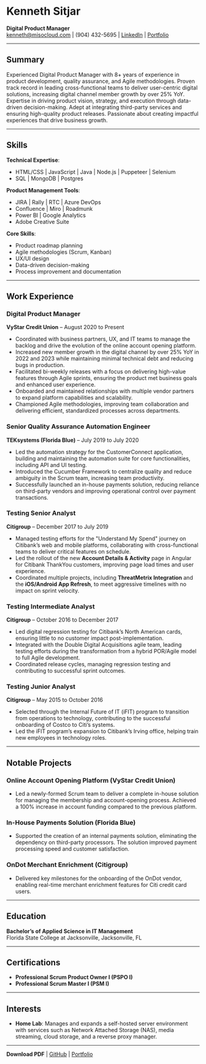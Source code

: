 # Kenneth Sitjar

**Digital Product Manager**  
kenneth@misocloud.com | (904) 432-5695 | [LinkedIn](https://www.linkedin.com/in/ksitjar) | [Portfolio](https://misocloud.com)

---

## Summary
Experienced Digital Product Manager with 8+ years of experience in product development, quality assurance, and Agile methodologies. Proven track record in leading cross-functional teams to deliver user-centric digital solutions, increasing digital channel member growth by over 25% YoY. Expertise in driving product vision, strategy, and execution through data-driven decision-making. Adept at integrating third-party services and ensuring high-quality product releases. Passionate about creating impactful experiences that drive business growth.

---

## Skills

**Technical Expertise**:
- HTML/CSS | JavaScript | Java | Node.js | Puppeteer | Selenium
- SQL | MongoDB | Postgres

**Product Management Tools**:
- JIRA | Rally | RTC | Azure DevOps
- Confluence | Miro | Roadmunk
- Power BI | Google Analytics
- Adobe Creative Suite

**Core Skills**:
- Product roadmap planning
- Agile methodologies (Scrum, Kanban)
- UX/UI design
- Data-driven decision-making
- Process improvement and documentation

---

## Work Experience

### Digital Product Manager  
**VyStar Credit Union** – August 2020 to Present  
- Coordinated with business partners, UX, and IT teams to manage the backlog and drive the evolution of the online account opening platform.
- Increased new member growth in the digital channel by over 25% YoY in 2022 and 2023 while maintaining minimal technical debt and reducing bugs in production.
- Facilitated bi-weekly releases with a focus on delivering high-value features through Agile sprints, ensuring the product met business goals and enhanced user experience.
- Onboarded and maintained relationships with multiple vendor partners to expand platform capabilities and scalability.
- Championed Agile methodologies, improving team collaboration and delivering efficient, standardized processes across departments.

### Senior Quality Assurance Automation Engineer  
**TEKsystems (Florida Blue)** – July 2019 to July 2020  
- Led the automation strategy for the CustomerConnect application, building and maintaining the automation suite for core functionalities, including API and UI testing.
- Introduced the Cucumber Framework to centralize quality and reduce ambiguity in the Scrum team, increasing team productivity.
- Successfully launched an in-house payments solution, reducing reliance on third-party vendors and improving operational control over payment transactions.

### Testing Senior Analyst  
**Citigroup** – December 2017 to July 2019  
- Managed testing efforts for the "Understand My Spend" journey on Citibank’s web and mobile platforms, collaborating with cross-functional teams to deliver critical features on schedule.
- Led the rollout of the new **Account Details & Activity** page in Angular for Citibank ThankYou customers, improving page load times and user experience.
- Coordinated multiple projects, including **ThreatMetrix Integration** and the **iOS/Android App Refresh**, to meet aggressive timelines with no impact on sprint velocity.

### Testing Intermediate Analyst  
**Citigroup** – October 2016 to December 2017  
- Led digital regression testing for Citibank’s North American cards, ensuring little to no customer impact post-implementation.
- Integrated with the Double Digital Acquisitions agile team, leading testing efforts during the transformation from a hybrid POR/Agile model to full Agile development.
- Coordinated release cycles, managing regression testing and contributing to successful sprint outcomes.

### Testing Junior Analyst  
**Citigroup** – May 2015 to October 2016  
- Selected through the Internal Future of IT (iFIT) program to transition from operations to technology, contributing to the successful onboarding of Costco to Citi’s systems.
- Led the iFIT program’s expansion to Citibank’s Irving office, helping train new employees in technology roles.

---

## Notable Projects

### Online Account Opening Platform (VyStar Credit Union)
- Led a newly-formed Scrum team to deliver a complete in-house solution for managing the membership and account-opening process. Achieved a 100% increase in account funding compared to the previous platform.

### In-House Payments Solution (Florida Blue)
- Supported the creation of an internal payments solution, eliminating the dependency on third-party processors. The solution improved payment processing speed and customer satisfaction.

### OnDot Merchant Enrichment (Citigroup)
- Delivered key milestones for the onboarding of the OnDot vendor, enabling real-time merchant enrichment features for Citi credit card users.

---

## Education

**Bachelor’s of Applied Science in IT Management**  
Florida State College at Jacksonville, Jacksonville, FL

---

## Certifications
- **Professional Scrum Product Owner I (PSPO I)**
- **Professional Scrum Master I (PSM I)**

---

## Interests

- **Home Lab**: Manages and expands a self-hosted server environment with services such as Network Attached Storage (NAS), media streaming, cloud storage, and a reverse proxy manager.

---

**Download PDF** | [GitHub](https://github.com/ksitjar/resume) | [Portfolio](https://misocloud.com)

